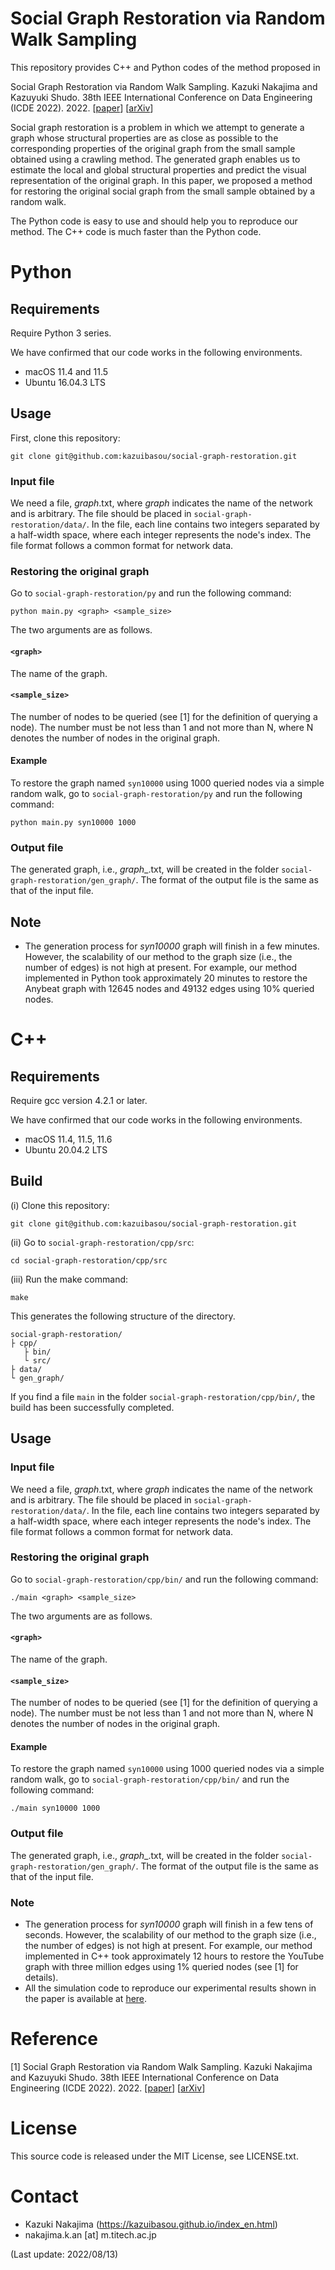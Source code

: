 # Social Graph Restoration via Random Walk Sampling

This repository provides C++ and Python codes of the method proposed in 

Social Graph Restoration via Random Walk Sampling. Kazuki Nakajima and Kazuyuki Shudo. 38th IEEE International Conference on Data Engineering (ICDE 2022). 2022. [<a href="https://doi.org/10.1109/ICDE53745.2022.00065">paper</a>] [<a href="http://arxiv.org/abs/2111.11966">arXiv</a>]

Social graph restoration is a problem in which we attempt to generate a graph whose structural properties are as close as possible to the corresponding properties of the original graph from the small sample obtained using a crawling method. 
The generated graph enables us to estimate the local and global structural properties and predict the visual representation of the original graph.
In this paper, we proposed a method for restoring the original social graph from the small sample obtained by a random walk.

The Python code is easy to use and should help you to reproduce our method.
The C++ code is much faster than the Python code.

# Python

## Requirements
Require Python 3 series.

We have confirmed that our code works in the following environments.

- macOS 11.4 and 11.5
- Ubuntu 16.04.3 LTS

## Usage

First, clone this repository:

	git clone git@github.com:kazuibasou/social-graph-restoration.git

### Input file

We need a file, *graph*.txt, where *graph* indicates the name of the network and is arbitrary. 
The file should be placed in `social-graph-restoration/data/`.
In the file, each line contains two integers separated by a half-width space, where each integer represents the node's index.
The file format follows a common format for network data.

### Restoring the original graph

Go to `social-graph-restoration/py` and run the following command:

	python main.py <graph> <sample_size>

The two arguments are as follows.

#### `<graph>`
The name of the graph.

#### `<sample_size>`
The number of nodes to be queried (see [1] for the definition of querying a node).
The number must be not less than 1 and not more than N, where N denotes the number of nodes in the original graph.

#### Example
To restore the graph named `syn10000` using 1000 queried nodes via a simple random walk, go to `social-graph-restoration/py` and run the following command:

	python main.py syn10000 1000

### Output file
The generated graph, i.e., *graph*\_.txt, will be created in the folder `social-graph-restoration/gen_graph/`.
The format of the output file is the same as that of the input file.

## Note
- The generation process for *syn10000* graph will finish in a few minutes.
However, the scalability of our method to the graph size (i.e., the number of edges) is not high at present.
For example, our method implemented in Python took approximately 20 minutes to restore the Anybeat graph with 12645 nodes and 49132 edges using 10\% queried nodes.

# C++

## Requirements
Require gcc version 4.2.1 or later.

We have confirmed that our code works in the following environments.

- macOS 11.4, 11.5, 11.6
- Ubuntu 20.04.2 LTS

## Build
(i) Clone this repository:

	git clone git@github.com:kazuibasou/social-graph-restoration.git

(ii) Go to `social-graph-restoration/cpp/src`:

	cd social-graph-restoration/cpp/src

(iii) Run the make command:

	make

This generates the following structure of the directory.

	social-graph-restoration/
	├ cpp/
	   ├ bin/
	   └ src/
	├ data/
	└ gen_graph/

If you find a file `main` in the folder `social-graph-restoration/cpp/bin/`, the build has been successfully completed.

## Usage

### Input file

We need a file, *graph*.txt, where *graph* indicates the name of the network and is arbitrary. 
The file should be placed in `social-graph-restoration/data/`.
In the file, each line contains two integers separated by a half-width space, where each integer represents the node's index.
The file format follows a common format for network data.

### Restoring the original graph

Go to `social-graph-restoration/cpp/bin/` and run the following command:

	./main <graph> <sample_size>

The two arguments are as follows.

#### `<graph>`
The name of the graph.

#### `<sample_size>`
The number of nodes to be queried (see [1] for the definition of querying a node).
The number must be not less than 1 and not more than N, where N denotes the number of nodes in the original graph.

#### Example
To restore the graph named `syn10000` using 1000 queried nodes via a simple random walk, go to `social-graph-restoration/cpp/bin/` and run the following command:

	./main syn10000 1000

### Output file
The generated graph, i.e., *graph*\_.txt, will be created in the folder `social-graph-restoration/gen_graph/`.
The format of the output file is the same as that of the input file.

### Note
- The generation process for *syn10000* graph will finish in a few tens of seconds.
However, the scalability of our method to the graph size (i.e., the number of edges) is not high at present.
For example, our method implemented in C++ took approximately 12 hours to restore the YouTube graph with three million edges using 1\% queried nodes (see [1] for details).
- All the simulation code to reproduce our experimental results shown in the paper is available at <a href="https://www.dropbox.com/sh/qrtxb1p7ifhd58f/AADBseKsUzVqPge2ZEvtvDKNa?dl=0">here</a>.

# Reference

[1] Social Graph Restoration via Random Walk Sampling. Kazuki Nakajima and Kazuyuki Shudo. 38th IEEE International Conference on Data Engineering (ICDE 2022). 2022. [<a href="https://doi.org/10.1109/ICDE53745.2022.00065">paper</a>] [<a href="http://arxiv.org/abs/2111.11966">arXiv</a>]

# License

This source code is released under the MIT License, see LICENSE.txt.

# Contact
- Kazuki Nakajima (https://kazuibasou.github.io/index_en.html)
- nakajima.k.an [at] m.titech.ac.jp

(Last update: 2022/08/13)